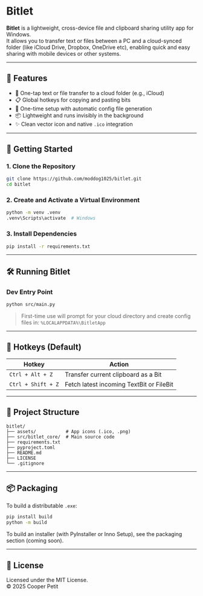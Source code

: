 # Bitlet

**Bitlet** is a lightweight, cross-device file and clipboard sharing utility app for Windows.  
It allows you to transfer text or files between a PC and a cloud-synced folder (like iCloud Drive, Dropbox, OneDrive etc), enabling quick and easy sharing with mobile devices or other systems.

---

## 🚀 Features

- 🔁 One-tap text or file transfer to a cloud folder (e.g., iCloud)
- 📋 Global hotkeys for copying and pasting bits
- 📁 One-time setup with automatic config file generation
- 📦 Lightweight and runs invisibly in the background
- ✨ Clean vector icon and native `.ico` integration

---

## 🧰 Getting Started

### 1. Clone the Repository

```bash
git clone https://github.com/moddog1025/bitlet.git
cd bitlet
```

### 2. Create and Activate a Virtual Environment

```bash
python -m venv .venv
.venv\Scripts\activate  # Windows
```

### 3. Install Dependencies

```bash
pip install -r requirements.txt
```

---

## 🛠 Running Bitlet

### Dev Entry Point

```bash
python src/main.py
```

> First-time use will prompt for your cloud directory and create config files in:
> `%LOCALAPPDATA%\BitletApp`

---

## 🧪 Hotkeys (Default)

| Hotkey             | Action                     |
|--------------------|-----------------------------|
| `Ctrl + Alt + Z`   | Transfer current clipboard as a Bit  |
| `Ctrl + Shift + Z` | Fetch latest incoming TextBit or FileBit  |

---

## 📁 Project Structure

```
bitlet/
├── assets/           # App icons (.ico, .png)
├── src/bitlet_core/  # Main source code
├── requirements.txt
├── pyproject.toml
├── README.md
├── LICENSE
└── .gitignore
```

---

## 📦 Packaging

To build a distributable `.exe`:

```bash
pip install build
python -m build
```

To build an installer (with PyInstaller or Inno Setup), see the packaging section (coming soon).

---

## 📄 License

Licensed under the MIT License.  
© 2025 Cooper Petit
